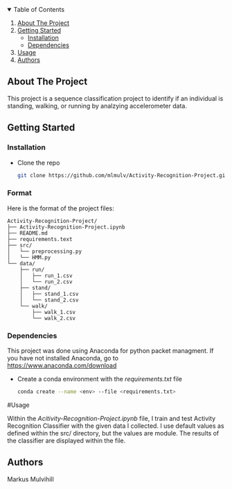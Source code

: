 <details open="open">
  <summary>Table of Contents</summary>
  <ol>
    <li>
      <a href="#about-the-project">About The Project</a>
    </li>
    <li>
      <a href="#getting-started">Getting Started</a>
      <ul>
        <li><a href="#installation">Installation</a></li>
	<li><a href="#dependencies">Dependencies</a></li>
      </ul>
    </li>
    <li><a href="#usage">Usage</a></li>
    <li><a href="#authors">Authors</a></li>
  </ol>
</details>

<!-- ABOUT THE PROJECT -->
## About The Project

This project is a sequence classification project to identify if an individual is standing, walking, or running by analzying accelerometer data.

<!-- GETTING STARTED -->
## Getting Started

### Installation

*  Clone the repo
   ```sh
   git clone https://github.com/mlmulv/Activity-Recognition-Project.git

   ```

### Format 

Here is the format of the project files:

```
Activity-Recognition-Project/
├── Activity-Recognition-Project.ipynb
├── README.md
├── requirements.text
├── src/
│   └── preprocessing.py
│   └── HMM.py
└── data/
    ├── run/
    │   ├── run_1.csv
    │   └── run_2.csv
    ├── stand/
    │   ├── stand_1.csv
    │   └── stand_2.csv
    └── walk/
        ├── walk_1.csv
        └── walk_2.csv
```

### Dependencies

This project was done using Anaconda for python packet managment. If you have not installed Anaconda, go to https://www.anaconda.com/download

* Create a conda environment with the *requirements.txt* file
   ```sh
   conda create --name <env> --file <requirements.txt>

   ```
<!-- USAGE -->
#Usage

Within the *Acitivity-Recognition-Project.ipynb* file, I train and test Activity Recognition Classifier with the given data I collected. I use default values as defined within the src/ directory, but the values are module. The results of the classifier are displayed within the file.
	

<!-- Authors -->
## Authors

Markus Mulvihill